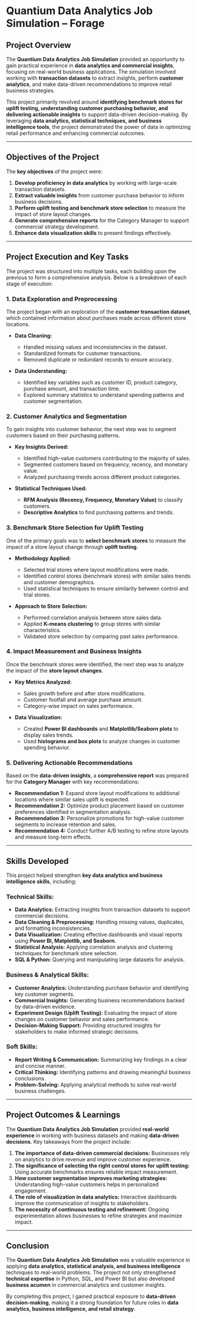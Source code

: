 # **Quantium Data Analytics Job Simulation – Forage**

## **Project Overview**
The **Quantium Data Analytics Job Simulation** provided an opportunity to gain practical experience in **data analytics and commercial insights**, focusing on real-world business applications. The simulation involved working with **transaction datasets** to extract insights, perform **customer analytics**, and make data-driven recommendations to improve retail business strategies.

This project primarily revolved around **identifying benchmark stores for uplift testing, understanding customer purchasing behavior, and delivering actionable insights** to support data-driven decision-making. By leveraging **data analytics, statistical techniques, and business intelligence tools**, the project demonstrated the power of data in optimizing retail performance and enhancing commercial outcomes.

---

## **Objectives of the Project**
The **key objectives** of the project were:

1. **Develop proficiency in data analytics** by working with large-scale transaction datasets.
2. **Extract valuable insights** from customer purchase behavior to inform business decisions.
3. **Perform uplift testing and benchmark store selection** to measure the impact of store layout changes.
4. **Generate comprehensive reports** for the Category Manager to support commercial strategy development.
5. **Enhance data visualization skills** to present findings effectively.

---

## **Project Execution and Key Tasks**
The project was structured into multiple tasks, each building upon the previous to form a comprehensive analysis. Below is a breakdown of each stage of execution:

### **1. Data Exploration and Preprocessing**
The project began with an exploration of the **customer transaction dataset**, which contained information about purchases made across different store locations.

- **Data Cleaning:**
  - Handled missing values and inconsistencies in the dataset.
  - Standardized formats for customer transactions.
  - Removed duplicate or redundant records to ensure accuracy.
  
- **Data Understanding:**
  - Identified key variables such as customer ID, product category, purchase amount, and transaction time.
  - Explored summary statistics to understand spending patterns and customer segmentation.

### **2. Customer Analytics and Segmentation**
To gain insights into customer behavior, the next step was to segment customers based on their purchasing patterns.

- **Key Insights Derived:**
  - Identified high-value customers contributing to the majority of sales.
  - Segmented customers based on frequency, recency, and monetary value.
  - Analyzed purchasing trends across different product categories.
  
- **Statistical Techniques Used:**
  - **RFM Analysis (Recency, Frequency, Monetary Value)** to classify customers.
  - **Descriptive Analytics** to find purchasing patterns and trends.

### **3. Benchmark Store Selection for Uplift Testing**
One of the primary goals was to **select benchmark stores** to measure the impact of a store layout change through **uplift testing**.

- **Methodology Applied:**
  - Selected trial stores where layout modifications were made.
  - Identified control stores (benchmark stores) with similar sales trends and customer demographics.
  - Used statistical techniques to ensure similarity between control and trial stores.
  
- **Approach to Store Selection:**
  - Performed correlation analysis between store sales data.
  - Applied **K-means clustering** to group stores with similar characteristics.
  - Validated store selection by comparing past sales performance.

### **4. Impact Measurement and Business Insights**
Once the benchmark stores were identified, the next step was to analyze the impact of the **store layout changes**.

- **Key Metrics Analyzed:**
  - Sales growth before and after store modifications.
  - Customer footfall and average purchase amount.
  - Category-wise impact on sales performance.
  
- **Data Visualization:**
  - Created **Power BI dashboards** and **Matplotlib/Seaborn plots** to display sales trends.
  - Used **histograms and box plots** to analyze changes in customer spending behavior.

### **5. Delivering Actionable Recommendations**
Based on the **data-driven insights**, a **comprehensive report** was prepared for the **Category Manager** with key recommendations:

- **Recommendation 1:** Expand store layout modifications to additional locations where similar sales uplift is expected.
- **Recommendation 2:** Optimize product placement based on customer preferences identified in segmentation analysis.
- **Recommendation 3:** Personalize promotions for high-value customer segments to increase retention and sales.
- **Recommendation 4:** Conduct further A/B testing to refine store layouts and measure long-term effects.

---

## **Skills Developed**
This project helped strengthen **key data analytics and business intelligence skills**, including:

### **Technical Skills:**
- **Data Analytics:** Extracting insights from transaction datasets to support commercial decisions.
- **Data Cleaning & Preprocessing:** Handling missing values, duplicates, and formatting inconsistencies.
- **Data Visualization:** Creating effective dashboards and visual reports using **Power BI, Matplotlib, and Seaborn**.
- **Statistical Analysis:** Applying correlation analysis and clustering techniques for benchmark store selection.
- **SQL & Python:** Querying and manipulating large datasets for analysis.

### **Business & Analytical Skills:**
- **Customer Analytics:** Understanding purchase behavior and identifying key customer segments.
- **Commercial Insights:** Generating business recommendations backed by data-driven evidence.
- **Experiment Design (Uplift Testing):** Evaluating the impact of store changes on customer behavior and sales performance.
- **Decision-Making Support:** Providing structured insights for stakeholders to make informed strategic decisions.

### **Soft Skills:**
- **Report Writing & Communication:** Summarizing key findings in a clear and concise manner.
- **Critical Thinking:** Identifying patterns and drawing meaningful business conclusions.
- **Problem-Solving:** Applying analytical methods to solve real-world business challenges.

---

## **Project Outcomes & Learnings**
The **Quantium Data Analytics Job Simulation** provided **real-world experience** in working with business datasets and making **data-driven decisions**. Key takeaways from the project include:

1. **The importance of data-driven commercial decisions:** Businesses rely on analytics to drive revenue and improve customer experience.
2. **The significance of selecting the right control stores for uplift testing:** Using accurate benchmarks ensures reliable impact measurement.
3. **How customer segmentation improves marketing strategies:** Understanding high-value customers helps in personalized engagement.
4. **The role of visualization in data analytics:** Interactive dashboards improve the communication of insights to stakeholders.
5. **The necessity of continuous testing and refinement:** Ongoing experimentation allows businesses to refine strategies and maximize impact.

---

## **Conclusion**
The **Quantium Data Analytics Job Simulation** was a valuable experience in applying **data analytics, statistical analysis, and business intelligence** techniques to real-world problems. The project not only strengthened **technical expertise** in Python, SQL, and Power BI but also developed **business acumen** in commercial analytics and customer insights.

By completing this project, I gained practical exposure to **data-driven decision-making**, making it a strong foundation for future roles in **data analytics, business intelligence, and retail strategy**.


